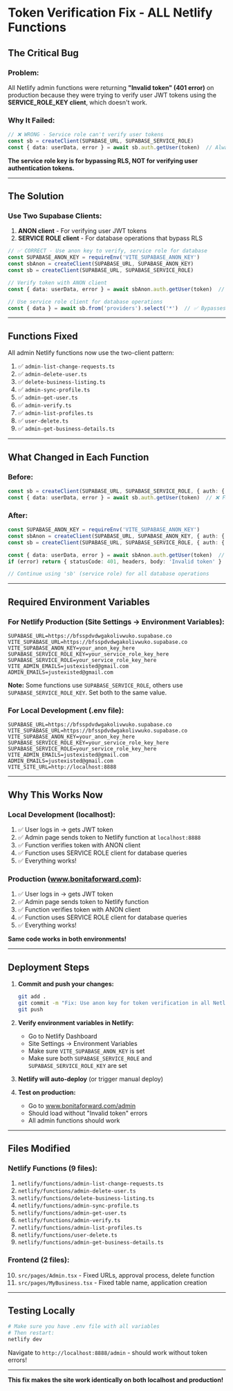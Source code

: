 # Token Verification Fix - ALL Netlify Functions

## The Critical Bug

### Problem:
All Netlify admin functions were returning **"Invalid token" (401 error)** on production because they were trying to verify user JWT tokens using the **SERVICE_ROLE_KEY client**, which doesn't work.

### Why It Failed:
```typescript
// ❌ WRONG - Service role can't verify user tokens
const sb = createClient(SUPABASE_URL, SUPABASE_SERVICE_ROLE)
const { data: userData, error } = await sb.auth.getUser(token)  // Always fails!
```

**The service role key is for bypassing RLS, NOT for verifying user authentication tokens.**

---

## The Solution

### Use Two Supabase Clients:

1. **ANON client** - For verifying user JWT tokens
2. **SERVICE ROLE client** - For database operations that bypass RLS

```typescript
// ✅ CORRECT - Use anon key to verify, service role for database
const SUPABASE_ANON_KEY = requireEnv('VITE_SUPABASE_ANON_KEY')
const sbAnon = createClient(SUPABASE_URL, SUPABASE_ANON_KEY)
const sb = createClient(SUPABASE_URL, SUPABASE_SERVICE_ROLE)

// Verify token with ANON client
const { data: userData, error } = await sbAnon.auth.getUser(token)  // ✅ Works!

// Use service role client for database operations
const { data } = await sb.from('providers').select('*')  // ✅ Bypasses RLS
```

---

## Functions Fixed

All admin Netlify functions now use the two-client pattern:

1. ✅ `admin-list-change-requests.ts`
2. ✅ `admin-delete-user.ts`
3. ✅ `delete-business-listing.ts`
4. ✅ `admin-sync-profile.ts`
5. ✅ `admin-get-user.ts`
6. ✅ `admin-verify.ts`
7. ✅ `admin-list-profiles.ts`
8. ✅ `user-delete.ts`
9. ✅ `admin-get-business-details.ts`

---

## What Changed in Each Function

### Before:
```typescript
const sb = createClient(SUPABASE_URL, SUPABASE_SERVICE_ROLE, { auth: { persistSession: false } })
const { data: userData, error } = await sb.auth.getUser(token)  // ❌ Fails
```

### After:
```typescript
const SUPABASE_ANON_KEY = requireEnv('VITE_SUPABASE_ANON_KEY')
const sbAnon = createClient(SUPABASE_URL, SUPABASE_ANON_KEY, { auth: { persistSession: false } })
const sb = createClient(SUPABASE_URL, SUPABASE_SERVICE_ROLE, { auth: { persistSession: false } })

const { data: userData, error } = await sbAnon.auth.getUser(token)  // ✅ Works
if (error) return { statusCode: 401, headers, body: 'Invalid token' }

// Continue using 'sb' (service role) for all database operations
```

---

## Required Environment Variables

### For Netlify Production (Site Settings → Environment Variables):

```
SUPABASE_URL=https://bfsspdvdwgakolivwuko.supabase.co
VITE_SUPABASE_URL=https://bfsspdvdwgakolivwuko.supabase.co
VITE_SUPABASE_ANON_KEY=your_anon_key_here
SUPABASE_SERVICE_ROLE_KEY=your_service_role_key_here
SUPABASE_SERVICE_ROLE=your_service_role_key_here
VITE_ADMIN_EMAILS=justexisted@gmail.com
ADMIN_EMAILS=justexisted@gmail.com
```

**Note:** Some functions use `SUPABASE_SERVICE_ROLE`, others use `SUPABASE_SERVICE_ROLE_KEY`. Set both to the same value.

### For Local Development (.env file):

```env
SUPABASE_URL=https://bfsspdvdwgakolivwuko.supabase.co
VITE_SUPABASE_URL=https://bfsspdvdwgakolivwuko.supabase.co
VITE_SUPABASE_ANON_KEY=your_anon_key_here
SUPABASE_SERVICE_ROLE_KEY=your_service_role_key_here
SUPABASE_SERVICE_ROLE=your_service_role_key_here
VITE_ADMIN_EMAILS=justexisted@gmail.com
ADMIN_EMAILS=justexisted@gmail.com
VITE_SITE_URL=http://localhost:8888
```

---

## Why This Works Now

### Local Development (localhost):
1. ✅ User logs in → gets JWT token
2. ✅ Admin page sends token to Netlify function at `localhost:8888`
3. ✅ Function verifies token with ANON client
4. ✅ Function uses SERVICE ROLE client for database queries
5. ✅ Everything works!

### Production (www.bonitaforward.com):
1. ✅ User logs in → gets JWT token
2. ✅ Admin page sends token to Netlify function
3. ✅ Function verifies token with ANON client
4. ✅ Function uses SERVICE ROLE client for database queries
5. ✅ Everything works!

**Same code works in both environments!**

---

## Deployment Steps

1. **Commit and push your changes:**
   ```bash
   git add .
   git commit -m "Fix: Use anon key for token verification in all Netlify functions"
   git push
   ```

2. **Verify environment variables in Netlify:**
   - Go to Netlify Dashboard
   - Site Settings → Environment Variables
   - Make sure `VITE_SUPABASE_ANON_KEY` is set
   - Make sure both `SUPABASE_SERVICE_ROLE` and `SUPABASE_SERVICE_ROLE_KEY` are set

3. **Netlify will auto-deploy** (or trigger manual deploy)

4. **Test on production:**
   - Go to www.bonitaforward.com/admin
   - Should load without "Invalid token" errors
   - All admin functions should work

---

## Files Modified

### Netlify Functions (9 files):
1. `netlify/functions/admin-list-change-requests.ts`
2. `netlify/functions/admin-delete-user.ts`
3. `netlify/functions/delete-business-listing.ts`
4. `netlify/functions/admin-sync-profile.ts`
5. `netlify/functions/admin-get-user.ts`
6. `netlify/functions/admin-verify.ts`
7. `netlify/functions/admin-list-profiles.ts`
8. `netlify/functions/user-delete.ts`
9. `netlify/functions/admin-get-business-details.ts`

### Frontend (2 files):
10. `src/pages/Admin.tsx` - Fixed URLs, approval process, delete function
11. `src/pages/MyBusiness.tsx` - Fixed table name, application creation

---

## Testing Locally

```bash
# Make sure you have .env file with all variables
# Then restart:
netlify dev
```

Navigate to `http://localhost:8888/admin` - should work without token errors!

---

**This fix makes the site work identically on both localhost and production!**

